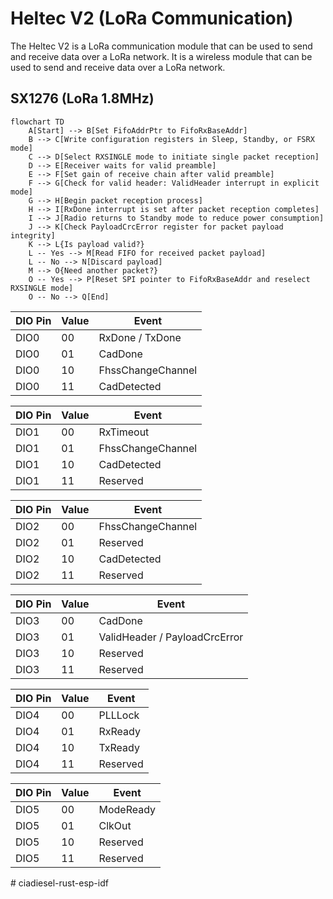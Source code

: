 # Heltec V2 (LoRa Communication)

The Heltec V2 is a LoRa communication module that can be used to send and receive data over a LoRa network. It is a wireless module that can be used to send and receive data over a LoRa network.

## SX1276 (LoRa 1.8MHz)

```mermaid
flowchart TD
    A[Start] --> B[Set FifoAddrPtr to FifoRxBaseAddr]
    B --> C[Write configuration registers in Sleep, Standby, or FSRX mode]
    C --> D[Select RXSINGLE mode to initiate single packet reception]
    D --> E[Receiver waits for valid preamble]
    E --> F[Set gain of receive chain after valid preamble]
    F --> G[Check for valid header: ValidHeader interrupt in explicit mode]
    G --> H[Begin packet reception process]
    H --> I[RxDone interrupt is set after packet reception completes]
    I --> J[Radio returns to Standby mode to reduce power consumption]
    J --> K[Check PayloadCrcError register for packet payload integrity]
    K --> L{Is payload valid?}
    L -- Yes --> M[Read FIFO for received packet payload]
    L -- No --> N[Discard payload]
    M --> O{Need another packet?}
    O -- Yes --> P[Reset SPI pointer to FifoRxBaseAddr and reselect RXSINGLE mode]
    O -- No --> Q[End]
```

| DIO Pin | Value | Event                         |
|---------|-------|-------------------------------|
| DIO0    | 00    | RxDone  / TxDone              |
| DIO0    | 01    | CadDone                       |
| DIO0    | 10    | FhssChangeChannel             |
| DIO0    | 11    | CadDetected                   |

| DIO Pin | Value | Event                         |
|---------|-------|-------------------------------|
| DIO1    | 00    | RxTimeout                     |
| DIO1    | 01    | FhssChangeChannel             |
| DIO1    | 10    | CadDetected                   |
| DIO1    | 11    | Reserved                      |

| DIO Pin | Value | Event                         |
|---------|-------|-------------------------------|
| DIO2    | 00    | FhssChangeChannel             |
| DIO2    | 01    | Reserved                      |
| DIO2    | 10    | CadDetected                   |
| DIO2    | 11    | Reserved                      |

| DIO Pin | Value | Event                         |
|---------|-------|-------------------------------|
| DIO3    | 00    | CadDone                       |
| DIO3    | 01    | ValidHeader / PayloadCrcError |
| DIO3    | 10    | Reserved                      |
| DIO3    | 11    | Reserved                      |

| DIO Pin | Value | Event                         |
|---------|-------|-------------------------------|
| DIO4    | 00    | PLLLock                       |
| DIO4    | 01    | RxReady                       |
| DIO4    | 10    | TxReady                       |
| DIO4    | 11    | Reserved                      |

| DIO Pin | Value | Event                         |
|---------|-------|-------------------------------|
| DIO5    | 00    | ModeReady                     |
| DIO5    | 01    | ClkOut                        |
| DIO5    | 10    | Reserved                      |
| DIO5    | 11    | Reserved                      |
#   c i a d i e s e l - r u s t - e s p - i d f  
 